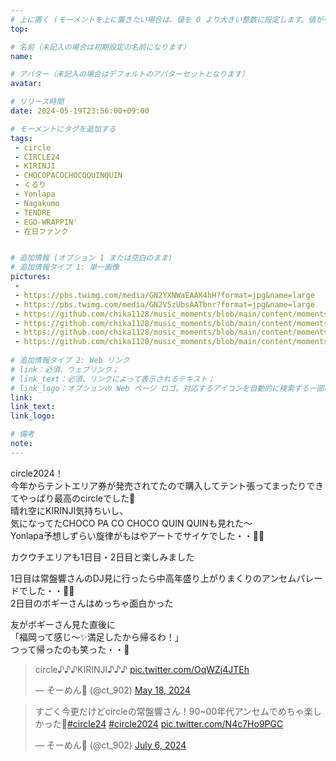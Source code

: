 ```yaml
---
# 上に置く (モーメントを上に置きたい場合は、値を 0 より大きい整数に設定します。値が小さいほど前が高くなります。たとえば、1 はモーメントを上に置きます)
top: 

# 名前（未記入の場合は初期設定の名前になります）
name:

# アバター（未記入の場合はデフォルトのアバターセットとなります）
avatar:

# リリース時間
date: 2024-05-19T23:56:00+09:00

# モーメントにタグを追加する
tags:
 - circle
 - CIRCLE24
 - KIRINJI
 - CHOCOPACOCHOCOQUINQUIN
 - くるり
 - Yonlapa
 - Nagakumo
 - TENDRE
 - EGO-WRAPPIN'
 - 在日ファンク


# 追加情報 (オプション 1 または空白のまま)
# 追加情報タイプ 1: 単一画像
pictures:
 - 
 - https://pbs.twimg.com/media/GN2YXNWaEAAK4hH?format=jpg&name=large
 - https://pbs.twimg.com/media/GN2V5zUbsAATbnr?format=jpg&name=large
 - https://github.com/chika1128/music_moments/blob/main/content/moments/img/20240519_circle_IMG_8165.JPG?raw=true
 - https://github.com/chika1128/music_moments/blob/main/content/moments/img/20240519_circle_IMG_8261.JPG?raw=true
 - https://github.com/chika1128/music_moments/blob/main/content/moments/img/20240519_circle_IMG_8202.JPG?raw=true
 - https://github.com/chika1128/music_moments/blob/main/content/moments/img/20240519_circle_IMG_8212.JPG?raw=true
 
# 追加情報タイプ 2: Web リンク
# link：必須、ウェブリンク；
# link_text：必須、リンクによって表示されるテキスト；
# link_logo：オプションの Web ページ ロゴ。対応するアイコンを自動的に検索する一部の Web サイトをサポートするようになりました。自分でアイコンを追加する必要はありません
link:
link_text:
link_logo:

# 備考
note:
---
```


<!-- 以下にテキストを書き始めます -->
circle2024！  
今年からテントエリア券が発売されてたので購入してテント張ってまったりできてやっぱり最高のcircleでした🥳  
晴れ空にKIRINJI気持ちいし、  
気になってたCHOCO PA CO CHOCO QUIN QUINも見れた～  
Yonlapa予想しずらい旋律がもはやアートでサイケでした・・🥹✨    

カクウチエリアも1日目・2日目と楽しみました    

1日目は常盤響さんのDJ見に行ったら中高年盛り上がりまくりのアンセムパレードでした・・🤣✨  
2日目のボギーさんはめっちゃ面白かった    

友がボギーさん見た直後に  
「福岡って感じ～✨満足したから帰るわ！」  
つって帰ったのも笑った・・🤣  


<blockquote class="twitter-tweet" data-media-max-width="100%"><p lang="in" dir="ltr">circle♪♪♪KIRINJI♪♪♪ <a href="https://t.co/OqWZj4JTEh">pic.twitter.com/OqWZj4JTEh</a></p>&mdash; そーめん🪩 (@ct_902) <a href="https://twitter.com/ct_902/status/1791699932241690653?ref_src=twsrc%5Etfw">May 18, 2024</a></blockquote> <script async src="https://platform.twitter.com/widgets.js" charset="utf-8"></script>
<blockquote class="twitter-tweet" data-media-max-width="100%"><p lang="ja" dir="ltr">すごく今更だけどcircleの常盤響さん！90~00年代アンセムでめちゃ楽しかった🥳<a href="https://twitter.com/hashtag/circle24?src=hash&amp;ref_src=twsrc%5Etfw">#circle24</a> <a href="https://twitter.com/hashtag/circle2024?src=hash&amp;ref_src=twsrc%5Etfw">#circle2024</a> <a href="https://t.co/N4c7Ho9PGC">pic.twitter.com/N4c7Ho9PGC</a></p>&mdash; そーめん🪩 (@ct_902) <a href="https://twitter.com/ct_902/status/1809476791511445970?ref_src=twsrc%5Etfw">July 6, 2024</a></blockquote> <script async src="https://platform.twitter.com/widgets.js" charset="utf-8"></script>